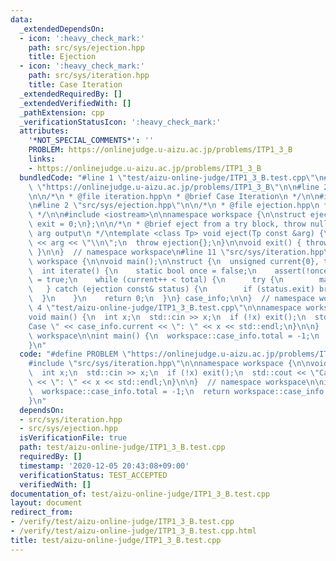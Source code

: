```yaml
---
data:
  _extendedDependsOn:
  - icon: ':heavy_check_mark:'
    path: src/sys/ejection.hpp
    title: Ejection
  - icon: ':heavy_check_mark:'
    path: src/sys/iteration.hpp
    title: Case Iteration
  _extendedRequiredBy: []
  _extendedVerifiedWith: []
  _pathExtension: cpp
  _verificationStatusIcon: ':heavy_check_mark:'
  attributes:
    '*NOT_SPECIAL_COMMENTS*': ''
    PROBLEM: https://onlinejudge.u-aizu.ac.jp/problems/ITP1_3_B
    links:
    - https://onlinejudge.u-aizu.ac.jp/problems/ITP1_3_B
  bundledCode: "#line 1 \"test/aizu-online-judge/ITP1_3_B.test.cpp\"\n#define PROBLEM\
    \ \"https://onlinejudge.u-aizu.ac.jp/problems/ITP1_3_B\"\n\n#line 2 \"src/sys/iteration.hpp\"\
    \n\n/*\n * @file iteration.hpp\n * @brief Case Iteration\n */\n\n#include <cassert>\n\
    \n#line 2 \"src/sys/ejection.hpp\"\n\n/*\n * @file ejection.hpp\n * @brief Ejection\n\
    \ */\n\n#include <iostream>\n\nnamespace workspace {\n\nstruct ejection {\n  bool\
    \ exit = 0;\n};\n\n/*\n * @brief eject from a try block, throw nullptr\n * @param\
    \ arg output\n */\ntemplate <class Tp> void eject(Tp const &arg) {\n  std::cout\
    \ << arg << \"\\n\";\n  throw ejection{};\n}\n\nvoid exit() { throw ejection{true};\
    \ }\n\n}  // namespace workspace\n#line 11 \"src/sys/iteration.hpp\"\n\nnamespace\
    \ workspace {\n\nvoid main();\n\nstruct {\n  unsigned current{0}, total{1};\n\
    \  int iterate() {\n    static bool once = false;\n    assert(!once);\n    once\
    \ = true;\n    while (current++ < total) {\n      try {\n        main();\n   \
    \   } catch (ejection const& status) {\n        if (status.exit) break;\n    \
    \  }\n    }\n    return 0;\n  }\n} case_info;\n\n}  // namespace workspace\n#line\
    \ 4 \"test/aizu-online-judge/ITP1_3_B.test.cpp\"\n\nnamespace workspace {\n\n\
    void main() {\n  int x;\n  std::cin >> x;\n  if (!x) exit();\n  std::cout << \"\
    Case \" << case_info.current << \": \" << x << std::endl;\n}\n\n}  // namespace\
    \ workspace\n\nint main() {\n  workspace::case_info.total = -1;\n  return workspace::case_info.iterate();\n\
    }\n"
  code: "#define PROBLEM \"https://onlinejudge.u-aizu.ac.jp/problems/ITP1_3_B\"\n\n\
    #include \"src/sys/iteration.hpp\"\n\nnamespace workspace {\n\nvoid main() {\n\
    \  int x;\n  std::cin >> x;\n  if (!x) exit();\n  std::cout << \"Case \" << case_info.current\
    \ << \": \" << x << std::endl;\n}\n\n}  // namespace workspace\n\nint main() {\n\
    \  workspace::case_info.total = -1;\n  return workspace::case_info.iterate();\n\
    }\n"
  dependsOn:
  - src/sys/iteration.hpp
  - src/sys/ejection.hpp
  isVerificationFile: true
  path: test/aizu-online-judge/ITP1_3_B.test.cpp
  requiredBy: []
  timestamp: '2020-12-05 20:43:08+09:00'
  verificationStatus: TEST_ACCEPTED
  verifiedWith: []
documentation_of: test/aizu-online-judge/ITP1_3_B.test.cpp
layout: document
redirect_from:
- /verify/test/aizu-online-judge/ITP1_3_B.test.cpp
- /verify/test/aizu-online-judge/ITP1_3_B.test.cpp.html
title: test/aizu-online-judge/ITP1_3_B.test.cpp
---
```

